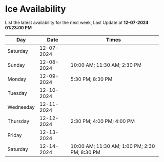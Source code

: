 # Ice Availability

List the latest availability for the next week, Last Update at **12-07-2024 01:23:00 PM**

| Day         | Date        | Times       |
| ----------- | ----------- | ----------- |
|Saturday|12-07-2024||
|Sunday|12-08-2024|10:00 AM; 11:30 AM; 2:30 PM|
|Monday|12-09-2024|5:30 PM; 8:30 PM|
|Tuesday|12-10-2024||
|Wednesday|12-11-2024||
|Thursday|12-12-2024|2:30 PM; 4:00 PM; 4:00 PM|
|Friday|12-13-2024||
|Saturday|12-14-2024|10:00 AM; 11:30 AM; 1:00 PM; 2:30 PM; 8:30 PM|
